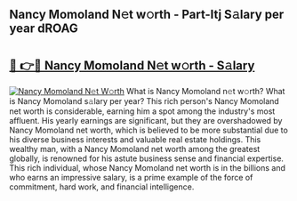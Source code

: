 ## Nancy Momoland N𝚎t w𝚘rth - Part-Itj S𝚊lary per year dROAG

# <h2><a href="http://gc23zp.nevu.top/?p=Nancy+Momoland">🔗 👉🔴 Nancy Momoland N𝚎t w𝚘rth - S𝚊lary</a></h2>

[![Nancy Momoland N𝚎t W𝚘rth](https://i.imgur.com/Oavwk0R.jpeg)](http://gc23zp.nevu.top/?p=Nancy+Momoland)
What is Nancy Momoland n𝚎t w𝚘rth? What is Nancy Momoland s𝚊lary per year?
This rich person's Nancy Momoland net worth is considerable, earning him a spot among the industry's most affluent. His yearly earnings are significant, but they are overshadowed by Nancy Momoland net worth, which is believed to be more substantial due to his diverse business interests and valuable real estate holdings. This wealthy man, with a Nancy Momoland net worth among the greatest globally, is renowned for his astute business sense and financial expertise. This rich individual, whose Nancy Momoland net worth is in the billions and who earns an impressive salary, is a prime example of the force of commitment, hard work, and financial intelligence.
